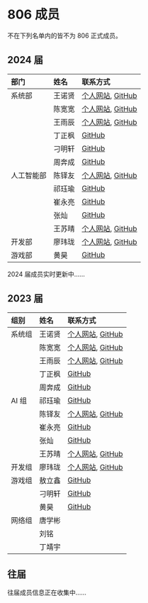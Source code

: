 ---
---

# 806 成员

不在下列名单内的皆不为 806 正式成员。

## 2024 届

| 部门       | 姓名   | 联系方式                                                                                                     |
| :--------- | :----- | :----------------------------------------------------------------------------------------------------------- |
| 系统部     | 王诺贤 | [个人网站](https://bosswnx.xyz), [GitHub](https://github.com/bosswnx)                                        |
|            | 陈宽宽 | [个人网站](https://sazikk.github.io), [GitHub](https://github.com/SaZiKK)                                    |
|            | 王雨辰 | [个人网站](https://kevin56348.github.io/blog/), [GitHub](https://github.com/kevin56348)                      |
|            | 丁正枫 | [GitHub](https://github.com/SoloMaple)                                                                       |
|            | 刁明轩 | [GitHub](https://github.com/dmx20070206)                                                                     |
|            | 周奔成 | [GitHub](https://github.com/ZhouBencheng)                                                                    |
| 人工智能部 | 陈铎友 | [个人网站](https://chandery.chat), [GitHub](https://github.com/Chandery)                                     |
|            | 祁珏瑜 | [GitHub](https://github.com/QodiCat)                                                                         |
|            | 崔永亮 | [GitHub](https://github.com/Fridemn)                                                                         |
|            | 张灿   | [GitHub](https://github.com/volcano-can)                                                                     |
|            | 王苏晴 | [个人网站](https://blog.csdn.net/i_want_money111?utm_source=mtoolbar), [GitHub](https://github.com/wsq53777) |
| 开发部     | 廖玮珑 | [个人网站](https://lwl.lol), [GitHub](https://github.com/soulter)                                            |
| 游戏部     | 黄昊   | [GitHub](https://github.com/CharserHH)                                                                       |

2024 届成员实时更新中……

## 2023 届

| 组别   | 姓名   | 联系方式                                                                                                     |
| :----- | :----- | :----------------------------------------------------------------------------------------------------------- |
| 系统组 | 王诺贤 | [个人网站](https://bosswnx.xyz), [GitHub](https://github.com/bosswnx)                                        |
|        | 陈宽宽 | [个人网站](https://sazikk.github.io), [GitHub](https://github.com/SaZiKK)                                    |
|        | 王雨辰 | [个人网站](https://kevin56348.github.io/blog/), [GitHub](https://github.com/kevin56348)                      |
|        | 丁正枫 | [GitHub](https://github.com/SoloMaple)                                                                       |
|        | 周奔成 | [GitHub](https://github.com/ZhouBencheng)                                                                    |
| AI 组  | 祁珏瑜 | [GitHub](https://github.com/QodiCat)                                                                         |
|        | 陈铎友 | [个人网站](https://chandery.chat), [GitHub](https://github.com/Chandery)                                     |
|        | 崔永亮 | [GitHub](https://github.com/Fridemn)                                                                         |
|        | 张灿   | [GitHub](https://github.com/volcano-can)                                                                     |
|        | 王苏晴 | [个人网站](https://blog.csdn.net/i_want_money111?utm_source=mtoolbar), [GitHub](https://github.com/wsq53777) |
| 开发组 | 廖玮珑 | [个人网站](https://lwl.lol), [GitHub](https://github.com/soulter)                                            |
| 游戏组 | 敖立鑫 | [GitHub](https://github.com/aolixin)                                                                         |
|        | 刁明轩 | [GitHub](https://github.com/dmx20070206)                                                                     |
|        | 黄昊   | [GitHub](https://github.com/CharserHH)                                                                       |
| 网络组 | 唐学彬 |                                                                                                              |
|        | 刘铭   |                                                                                                              |
|        | 丁靖宇 |                                                                                                              |

## 往届

往届成员信息正在收集中……
